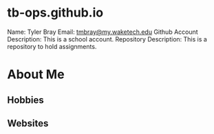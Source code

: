 # tb-ops.github.io
Name: Tyler Bray
Email: tmbray@my.waketech.edu
Github Account Description: This is a school account.
Repository Description: This is a repository to hold assignments.

# About Me
## Hobbies
## Websites
